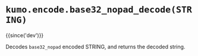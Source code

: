 # `kumo.encode.base32_nopad_decode(STRING)`

{{since('dev')}}

Decodes `base32_nopad` encoded STRING, and returns the decoded string.

